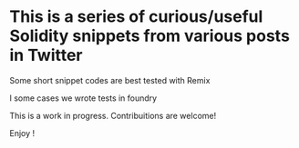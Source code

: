 # This is a series of curious/useful Solidity snippets from various posts in Twitter 

Some short snippet codes are best tested with Remix

I some cases we wrote tests in foundry

This is a work in progress. Contribuitions are welcome!

Enjoy !